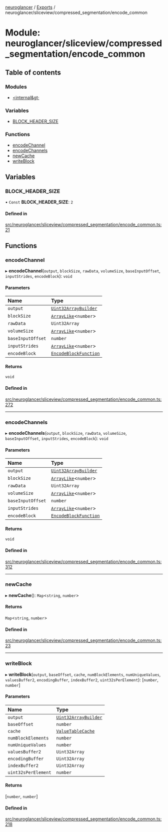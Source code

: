 [neuroglancer](../README.md) / [Exports](../modules.md) / neuroglancer/sliceview/compressed\_segmentation/encode\_common

# Module: neuroglancer/sliceview/compressed\_segmentation/encode\_common

## Table of contents

### Modules

- [&lt;internal\&gt;](neuroglancer_sliceview_compressed_segmentation_encode_common._internal_.md)

### Variables

- [BLOCK\_HEADER\_SIZE](neuroglancer_sliceview_compressed_segmentation_encode_common.md#block_header_size)

### Functions

- [encodeChannel](neuroglancer_sliceview_compressed_segmentation_encode_common.md#encodechannel)
- [encodeChannels](neuroglancer_sliceview_compressed_segmentation_encode_common.md#encodechannels)
- [newCache](neuroglancer_sliceview_compressed_segmentation_encode_common.md#newcache)
- [writeBlock](neuroglancer_sliceview_compressed_segmentation_encode_common.md#writeblock)

## Variables

### BLOCK\_HEADER\_SIZE

• `Const` **BLOCK\_HEADER\_SIZE**: ``2``

#### Defined in

[src/neuroglancer/sliceview/compressed_segmentation/encode_common.ts:21](https://github.com/ActiveBrainAtlas2/neuroglancer/blob/91617476/src/neuroglancer/sliceview/compressed_segmentation/encode_common.ts#L21)

## Functions

### encodeChannel

▸ **encodeChannel**(`output`, `blockSize`, `rawData`, `volumeSize`, `baseInputOffset`, `inputStrides`, `encodeBlock`): `void`

#### Parameters

| Name | Type |
| :------ | :------ |
| `output` | [`Uint32ArrayBuilder`](../classes/neuroglancer_util_uint32array_builder.Uint32ArrayBuilder.md) |
| `blockSize` | [`ArrayLike`](../interfaces/neuroglancer_async_computation_encode_compressed_segmentation_request._internal_.ArrayLike.md)<`number`\> |
| `rawData` | `Uint32Array` |
| `volumeSize` | [`ArrayLike`](../interfaces/neuroglancer_async_computation_encode_compressed_segmentation_request._internal_.ArrayLike.md)<`number`\> |
| `baseInputOffset` | `number` |
| `inputStrides` | [`ArrayLike`](../interfaces/neuroglancer_async_computation_encode_compressed_segmentation_request._internal_.ArrayLike.md)<`number`\> |
| `encodeBlock` | [`EncodeBlockFunction`](neuroglancer_sliceview_compressed_segmentation_encode_common._internal_.md#encodeblockfunction) |

#### Returns

`void`

#### Defined in

[src/neuroglancer/sliceview/compressed_segmentation/encode_common.ts:272](https://github.com/ActiveBrainAtlas2/neuroglancer/blob/91617476/src/neuroglancer/sliceview/compressed_segmentation/encode_common.ts#L272)

___

### encodeChannels

▸ **encodeChannels**(`output`, `blockSize`, `rawData`, `volumeSize`, `baseInputOffset`, `inputStrides`, `encodeBlock`): `void`

#### Parameters

| Name | Type |
| :------ | :------ |
| `output` | [`Uint32ArrayBuilder`](../classes/neuroglancer_util_uint32array_builder.Uint32ArrayBuilder.md) |
| `blockSize` | [`ArrayLike`](../interfaces/neuroglancer_async_computation_encode_compressed_segmentation_request._internal_.ArrayLike.md)<`number`\> |
| `rawData` | `Uint32Array` |
| `volumeSize` | [`ArrayLike`](../interfaces/neuroglancer_async_computation_encode_compressed_segmentation_request._internal_.ArrayLike.md)<`number`\> |
| `baseInputOffset` | `number` |
| `inputStrides` | [`ArrayLike`](../interfaces/neuroglancer_async_computation_encode_compressed_segmentation_request._internal_.ArrayLike.md)<`number`\> |
| `encodeBlock` | [`EncodeBlockFunction`](neuroglancer_sliceview_compressed_segmentation_encode_common._internal_.md#encodeblockfunction) |

#### Returns

`void`

#### Defined in

[src/neuroglancer/sliceview/compressed_segmentation/encode_common.ts:312](https://github.com/ActiveBrainAtlas2/neuroglancer/blob/91617476/src/neuroglancer/sliceview/compressed_segmentation/encode_common.ts#L312)

___

### newCache

▸ **newCache**(): `Map`<`string`, `number`\>

#### Returns

`Map`<`string`, `number`\>

#### Defined in

[src/neuroglancer/sliceview/compressed_segmentation/encode_common.ts:23](https://github.com/ActiveBrainAtlas2/neuroglancer/blob/91617476/src/neuroglancer/sliceview/compressed_segmentation/encode_common.ts#L23)

___

### writeBlock

▸ **writeBlock**(`output`, `baseOffset`, `cache`, `numBlockElements`, `numUniqueValues`, `valuesBuffer2`, `encodingBuffer`, `indexBuffer2`, `uint32sPerElement`): [`number`, `number`]

#### Parameters

| Name | Type |
| :------ | :------ |
| `output` | [`Uint32ArrayBuilder`](../classes/neuroglancer_util_uint32array_builder.Uint32ArrayBuilder.md) |
| `baseOffset` | `number` |
| `cache` | [`ValueTableCache`](neuroglancer_sliceview_compressed_segmentation_encode_common._internal_.md#valuetablecache) |
| `numBlockElements` | `number` |
| `numUniqueValues` | `number` |
| `valuesBuffer2` | `Uint32Array` |
| `encodingBuffer` | `Uint32Array` |
| `indexBuffer2` | `Uint32Array` |
| `uint32sPerElement` | `number` |

#### Returns

[`number`, `number`]

#### Defined in

[src/neuroglancer/sliceview/compressed_segmentation/encode_common.ts:218](https://github.com/ActiveBrainAtlas2/neuroglancer/blob/91617476/src/neuroglancer/sliceview/compressed_segmentation/encode_common.ts#L218)
